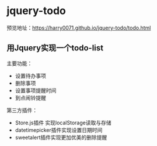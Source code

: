 # jquery-todo
预览地址：https://harry0071.github.io/jquery-todo/todo.html

## 用Jquery实现一个todo-list
主要功能：
- 设置待办事项
- 删除事项
- 设置事项提醒时间
- 到点闹铃提醒

第三方插件：
- Store.js插件 实现localStorage读取与存储
- datetimepicker插件实现设置日期时间
- sweetalert插件实现更加优美的删除提醒
